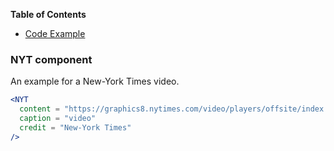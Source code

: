 <!-- START doctoc generated TOC please keep comment here to allow auto update -->
<!-- DON'T EDIT THIS SECTION, INSTEAD RE-RUN doctoc TO UPDATE -->
**Table of Contents**

- [Code Example](#NYT-component)

<!-- END doctoc generated TOC please keep comment here to allow auto update -->

### NYT component

An example for a New-York Times video.

```jsx static
<NYT
  content = "https://graphics8.nytimes.com/video/players/offsite/index.html?videoId=100000005256748"
  caption = "video"
  credit = "New-York Times"
/>
```
